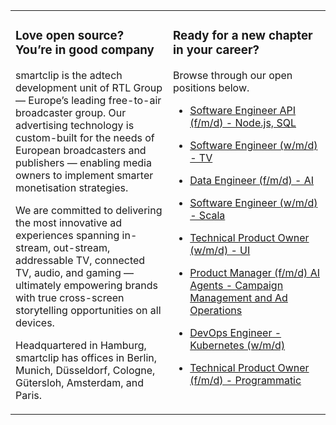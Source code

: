 <table><tr><td valign="top" width="50%">

### Love open source? You’re in good company

smartclip is the adtech development unit of RTL Group — Europe’s leading free-to-air broadcaster group. Our advertising technology is custom-built for the needs of European broadcasters and publishers — enabling media owners to implement smarter monetisation strategies.

We are committed to delivering the most innovative ad experiences spanning in-stream, out-stream, addressable TV, connected TV, audio, and gaming — ultimately empowering brands with true cross-screen storytelling opportunities on all devices.

Headquartered in Hamburg, smartclip has offices in Berlin, Munich, Düsseldorf, Cologne, Gütersloh, Amsterdam, and Paris.

</td><td valign="top" width="50%">

### Ready for a new chapter in your career?

Browse through our open positions below.

<!-- jobs start -->

* [Software Engineer API (f/m/d) - Node.js, SQL](https://careers.smartclip.tv/jobs/6494826-software-engineer-api-f-m-d-node-js-sql)

* [Software Engineer (w/m/d) - TV](https://careers.smartclip.tv/jobs/6428830-software-engineer-w-m-d-tv)

* [Data Engineer (f/m/d) - AI](https://careers.smartclip.tv/jobs/6359412-data-engineer-f-m-d-ai)

* [Software Engineer (w/m/d) - Scala](https://careers.smartclip.tv/jobs/6295599-software-engineer-w-m-d-scala)

* [Technical Product Owner (w/m/d) - UI](https://careers.smartclip.tv/jobs/6227355-technical-product-owner-w-m-d-ui)

* [Product Manager (f/m/d) AI Agents - Campaign Management and Ad Operations](https://careers.smartclip.tv/jobs/5988399-product-manager-f-m-d-ai-agents-campaign-management-and-ad-operations)

* [DevOps Engineer - Kubernetes (w/m/d)](https://careers.smartclip.tv/jobs/5986479-devops-engineer-kubernetes-w-m-d)

* [Technical Product Owner (f/m/d) - Programmatic](https://careers.smartclip.tv/jobs/5617881-technical-product-owner-f-m-d-programmatic)

<!-- jobs end -->

</td></tr></table>
